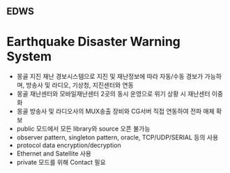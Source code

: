 ## EDWS
# Earthquake Disaster Warning System
- 몽골 지진 재난 경보시스템으로 지진 및 재난정보에 따라 자동/수동 경보가 가능하며, 방송사 및 라디오, 기상청, 지진센터와 연동
- 몽골 재난센터와 모바일재난센터 2곳의 동시 운영으로 위기 상황 시 재난센터 이중화
- 몽골 방송사 및 라디오사의 MUX송출 장비와 CG서버 직접 연동하여 전파 매체 확보
- public 모드에서 모든 library와 source 오픈 불가능
- observer pattern, singleton pattern, oracle, TCP/UDP/SERIAL 등의 사용
- protocol data encryption/decryption
- Ethernet and Satellite 사용
- private 모드를 위해 Contact 필요

